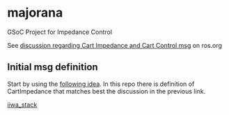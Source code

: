 # majorana
GSoC Project for Impedance Control

See [discussion regarding Cart Impedance and Cart Control msg](http://wiki.ros.org/robot_mechanism_controllers/Reviews/Cartesian%20Trajectory%20Proposal%20API%20Review) on ros.org


Initial msg definition
---------------
Start by using the [following idea](https://github.com/RCPRG-ros-pkg/cartesian_trajectory_msgs). In this repo there is definition of CartImpedance that matches best the discussion in the previous link.

[iiwa_stack](https://github.com/SalvoVirga/iiwa_stack)
